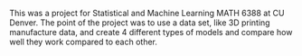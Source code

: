 This was a project for Statistical and Machine Learning MATH 6388 at CU Denver. The point of the project was to use a data set, like 3D printing manufacture data, and create 4 different types of models and compare how well they work compared to each other. 
